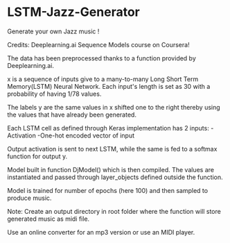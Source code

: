 # LSTM-Jazz-Generator
Generate your own Jazz music !

Credits: Deeplearning.ai Sequence Models course on Coursera! 

The data has been preprocessed thanks to a function provided by Deeplearning.ai. 

x is a sequence of inputs give to a many-to-many Long Short Term Memory(LSTM) Neural Network.
Each input's length is set as 30 with a probability of having 1/78 values.

The labels y are the same values in x shifted one to the right thereby using the values that have already been generated.

Each LSTM cell as defined through Keras implementation has 2 inputs: 
-Activation
-One-hot encoded vector of input 

Output activation is sent to next LSTM, while the same is fed to a softmax function for output y.

Model built in function DjModel() which is then compiled. The values are instantiated and passed through layer_objects defined outside the function. 

Model is trained for number of epochs (here 100) and then sampled to produce music. 

Note: Create an output directory in root folder where the function will store generated music as midi file. 

Use an online converter for an mp3 version or use an MIDI player. 



